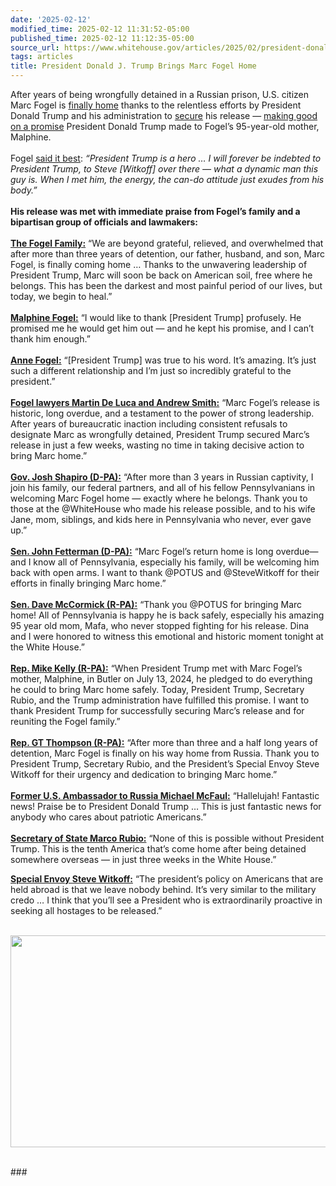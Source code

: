 ```yaml
---
date: '2025-02-12'
modified_time: 2025-02-12 11:31:52-05:00
published_time: 2025-02-12 11:12:35-05:00
source_url: https://www.whitehouse.gov/articles/2025/02/president-donald-j-trump-brings-marc-fogel-home/
tags: articles
title: President Donald J. Trump Brings Marc Fogel Home
---
```

 
After years of being wrongfully detained in a Russian prison, U.S.
citizen Marc Fogel is [finally
home](https://x.com/POTUS/status/1889526448945307901) thanks to the
relentless efforts by President Donald Trump and his administration to
[secure](https://x.com/MikeWaltz47/status/1889380548784615774) his
release — [making good on a
promise](https://x.com/RapidResponse47/status/1889396835158020569)
President Donald Trump made to Fogel’s 95-year-old mother, Malphine.  
   
Fogel [said it
best](https://x.com/RapidResponse47/status/1889521780005503240):
*“President Trump is a hero … I will forever be indebted to President
Trump, to Steve \[Witkoff\] over there — what a dynamic man this guy is.
When I met him, the energy, the can-do attitude just exudes from his
body.”*  
   
**His release was met with immediate praise from Fogel’s family and a
bipartisan group of officials and lawmakers:**  
   
[**The Fogel
Family:**](https://www.cbsnews.com/news/marc-fogel-released-russia-trump/#:~:text=%22We%20are%20beyond,begin%20to%20heal.%22)
“We are beyond grateful, relieved, and overwhelmed that after more than
three years of detention, our father, husband, and son, Marc Fogel, is
finally coming home … Thanks to the unwavering leadership of President
Trump, Marc will soon be back on American soil, free where he belongs.
This has been the darkest and most painful period of our lives, but
today, we begin to heal.”  
   
[**Malphine
Fogel:**](https://x.com/RapidResponse47/status/1889396835158020569) “I
would like to thank \[President Trump\] profusely. He promised me he
would get him out — and he kept his promise, and I can’t thank him
enough.”  
   
[**Anne
Fogel:**](https://x.com/RapidResponse47/status/1889670715521016011)
“\[President Trump\] was true to his word. It’s amazing. It’s just such
a different relationship and I’m just so incredibly grateful to the
president.”  
   
[**Fogel lawyers Martin De Luca and Andrew
Smith:**](https://www.cbsnews.com/news/marc-fogel-released-russia-trump/#:~:text=%22Marc%20Fogel%27s%20release,bring%20Marc%20home.%22)
“Marc Fogel’s release is historic, long overdue, and a testament to the
power of strong leadership. After years of bureaucratic inaction
including consistent refusals to designate Marc as wrongfully detained,
President Trump secured Marc’s release in just a few weeks, wasting no
time in taking decisive action to bring Marc home.”  
   
[**Gov. Josh Shapiro
(D-PA):**](https://x.com/GovernorShapiro/status/1889392315032281242)
“After more than 3 years in Russian captivity, I join his family, our
federal partners, and all of his fellow Pennsylvanians in welcoming Marc
Fogel home — exactly where he belongs. Thank you to those at the
@WhiteHouse who made his release possible, and to his wife Jane, mom,
siblings, and kids here in Pennsylvania who never, ever gave up.”  
   
[**Sen. John Fetterman
(D-PA):**](https://x.com/SenFettermanPA/status/1889386838999101507)
“Marc Fogel’s return home is long overdue—and I know all of
Pennsylvania, especially his family, will be welcoming him back with
open arms. I want to thank @POTUS and @SteveWitkoff for their efforts in
finally bringing Marc home.”  
   
[**Sen. Dave McCormick
(R-PA):**](https://x.com/SenMcCormickPA/status/1889535203376247114)
“Thank you @POTUS for bringing Marc home! All of Pennsylvania is happy
he is back safely, especially his amazing 95 year old mom, Mafa, who
never stopped fighting for his release. Dina and I were honored to
witness this emotional and historic moment tonight at the White
House.”  
   
[**Rep. Mike Kelly
(R-PA):**](https://x.com/MikeKellyPA/status/1889388136003936742) “When
President Trump met with Marc Fogel’s mother, Malphine, in Butler on
July 13, 2024, he pledged to do everything he could to bring Marc home
safely. Today, President Trump, Secretary Rubio, and the Trump
administration have fulfilled this promise. I want to thank President
Trump for successfully securing Marc’s release and for reuniting the
Fogel family.”  
   
[**Rep. GT Thompson
(R-PA):**](https://thompson.house.gov/media-center/press-releases/rep-thompson-statement-following-release-marc-fogel#:~:text=%22After%20more%20than%20three%20and%20a%20half%20long%20years%20of%20detention%2C%20Marc%20Fogel%20is%20finally%20on%20his%20way%20home%20from%20Russia%2C%22%C2%A0said%20Rep.%20Thompson.%20%22Thank%20you%20to%20President%20Trump%2C%20Secretary%20Rubio%2C%20and%20the%20President%27s%20Special%20Envoy%20Steve%20Witkoff%20for%20their%20urgency%20and%20dedication%20to%20bringing%20Marc%20home.%22)
“After more than three and a half long years of detention, Marc Fogel is
finally on his way home from Russia. Thank you to President Trump,
Secretary Rubio, and the President’s Special Envoy Steve Witkoff for
their urgency and dedication to bringing Marc home.”  
   
[**Former U.S. Ambassador to Russia Michael
McFaul:**](https://x.com/RapidResponse47/status/1889391541137056147)
“Hallelujah! Fantastic news! Praise be to President Donald Trump … This
is just fantastic news for anybody who cares about patriotic
Americans.”  
   
[**Secretary of State Marco
Rubio:**](https://x.com/RapidResponse47/status/1889512989125968193)
“None of this is possible without President Trump. This is the tenth
America that’s come home after being detained somewhere overseas — in
just three weeks in the White House.”

  
[**Special Envoy Steve
Witkoff:**](https://x.com/RapidResponse47/status/1889675732663607305)
“The president’s policy on Americans that are held abroad is that we
leave nobody behind. It’s very similar to the military credo … I think
that you’ll see a President who is extraordinarily proactive in seeking
all hostages to be released.”  

  <img
src="https://mcusercontent.com/dace49741569f7585670378b3/images/883a5a36-c255-e822-b2b0-a2a164d6f5be.jpg"
decoding="async" data-fetchpriority="high" width="507" height="339" />  

\###

